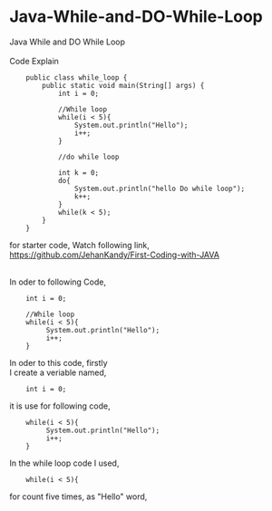 # Java-While-and-DO-While-Loop
Java While and DO While Loop
<br><br>
Code Explain

        public class while_loop {
            public static void main(String[] args) {
                int i = 0;

                //While loop
                while(i < 5){
                    System.out.println("Hello");
                    i++;
                }

                //do while loop

                int k = 0;
                do{
                    System.out.println("hello Do while loop");
                    k++;
                }
                while(k < 5);
            }    
        }

for starter code, Watch following link,<br>
https://github.com/JehanKandy/First-Coding-with-JAVA
<br><br>

In oder to following Code,<br>

        int i = 0;

        //While loop
        while(i < 5){
             System.out.println("Hello");
             i++;
        }
        
In oder to this code, firstly<br>
I create a veriable named, 

        int i = 0;

it is use for following code,
        
        while(i < 5){
             System.out.println("Hello");
             i++;
        }
     
In the while loop code I used,
        
        while(i < 5){
        
for count five times, as "Hello" word, <br>



        
